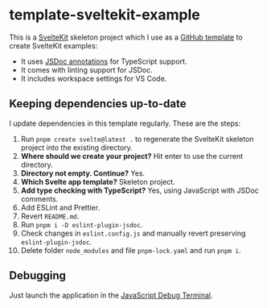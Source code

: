 # template-sveltekit-example

This is a [SvelteKit](https://kit.svelte.dev/) skeleton project which I use as a [GitHub template](https://docs.github.com/en/repositories/creating-and-managing-repositories/creating-a-repository-from-a-template) to create SvelteKit examples:

- It uses [JSDoc annotations](https://www.typescriptlang.org/docs/handbook/jsdoc-supported-types.html) for TypeScript support.
- It comes with linting support for JSDoc.
- It includes workspace settings for VS Code.

## Keeping dependencies up-to-date

I update dependencies in this template regularly. These are the steps:

1. Run `pnpm create svelte@latest .` to regenerate the SvelteKit skeleton project into the existing directory.
1. **Where should we create your project?** Hit enter to use the current directory.
1. **Directory not empty. Continue?** Yes.
1. **Which Svelte app template?** Skeleton project.
1. **Add type checking with TypeScript?** Yes, using JavaScript with JSDoc comments.
1. Add ESLint and Prettier.
1. Revert `README.md`.
1. Run `pnpm i -D eslint-plugin-jsdoc`.
1. Check changes in `eslint.config.js` and manually revert preserving `eslint-plugin-jsdoc`.
1. Delete folder `node_modules` and file `pnpm-lock.yaml` and run `pnpm i`.

## Debugging

Just launch the application in the [JavaScript Debug Terminal](https://code.visualstudio.com/docs/editor/debugging#_launch-javascript-debug-terminal).
